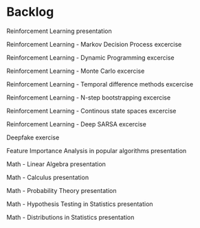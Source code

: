 # Backlog

Reinforcement Learning presentation

Reinforcement Learning - Markov Decision Process excercise

Reinforcement Learning - Dynamic Programming excercise

Reinforcement Learning - Monte Carlo excercise

Reinforcement Learning - Temporal difference methods excercise

Reinforcement Learning - N-step bootstrapping excercise

Reinforcement Learning - Continous state spaces excercise

Reinforcement Learning - Deep SARSA excercise

Deepfake exercise

Feature Importance Analysis in popular algorithms presentation

Math - Linear Algebra presentation

Math - Calculus presentation

Math - Probability Theory presentation

Math - Hypothesis Testing in Statistics presentation

Math - Distributions in Statistics presentation
